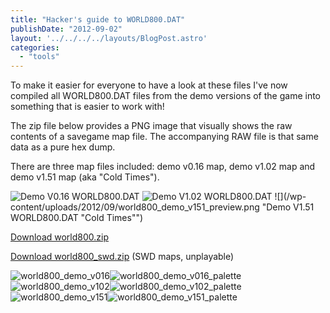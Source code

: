 ```yaml
---
title: "Hacker's guide to WORLD800.DAT"
publishDate: "2012-09-02"
layout: '../../../../layouts/BlogPost.astro'
categories: 
  - "tools"
---
```


To make it easier for everyone to have a look at these files I've now compiled all WORLD800.DAT files from the demo versions of the game into something that is easier to work with!

The zip file below provides a PNG image that visually shows the raw contents of a savegame map file. The accompanying RAW file is that same data as a pure hex dump.

There are three map files included: demo v0.16 map, demo v1.02 map and demo v1.51 map (aka "Cold Times").

![](/wp-content/uploads/2012/09/world800_demo_v016_preview.png "Demo V0.16 WORLD800.DAT") ![](/wp-content/uploads/2012/09/world800_demo_v102_preview.png "Demo V1.02 WORLD800.DAT") ![](/wp-content/uploads/2012/09/world800_demo_v151_preview.png "Demo V1.51 WORLD800.DAT "Cold Times"")

[Download world800.zip](/wp-content/uploads/2012/09/world800.zip)

[Download world800\_swd.zip](/wp-content/uploads/2012/09/world800_swd.zip) (SWD maps, unplayable)

![](/wp-content/uploads/2012/09/world800_demo_v016.png "world800_demo_v016")![](/wp-content/uploads/2012/09/world800_demo_v016_palette.png "world800_demo_v016_palette") ![](/wp-content/uploads/2012/09/world800_demo_v102.png "world800_demo_v102")![](/wp-content/uploads/2012/09/World800_demo_v102_palette.png "world800_demo_v102_palette") ![](/wp-content/uploads/2012/09/world800_demo_v151.png "world800_demo_v151")![](/wp-content/uploads/2012/09/world800_demo_v151_palette.png "world800_demo_v151_palette")
